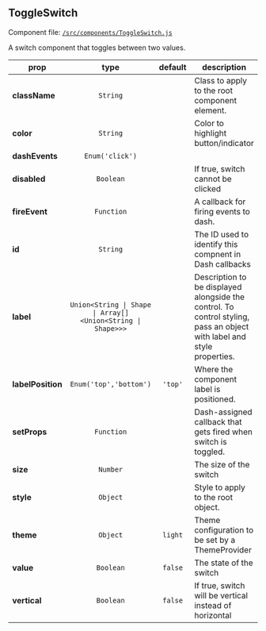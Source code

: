 
## ToggleSwitch

Component file: [`/src/components/ToggleSwitch.js`](/src/components/ToggleSwitch.react.js)

A switch component that toggles between
two values.

prop | type | default | description
---- | :----: | :-------: | -----------
**className** | `String` |  | Class to apply to the root component element.
**color** | `String` |  | Color to highlight button/indicator
**dashEvents** | `Enum('click')` |  | 
**disabled** | `Boolean` |  | If true, switch cannot be clicked
**fireEvent** | `Function` |  | A callback for firing events to dash.
**id** | `String` |  | The ID used to identify this compnent in Dash callbacks
**label** | `Union<String \| Shape \| Array[]<Union<String \| Shape>>>` |  | Description to be displayed alongside the control. To control styling, pass an object with label and style properties.
**labelPosition** | `Enum('top','bottom')` | `'top'` | Where the component label is positioned.
**setProps** | `Function` |  | Dash-assigned callback that gets fired when switch is toggled.
**size** | `Number` |  | The size of the switch
**style** | `Object` |  | Style to apply to the root object.
**theme** | `Object` | `light` | Theme configuration to be set by a ThemeProvider
**value** | `Boolean` | `false` | The state of the switch
**vertical** | `Boolean` | `false` | If true, switch will be vertical instead of horizontal
